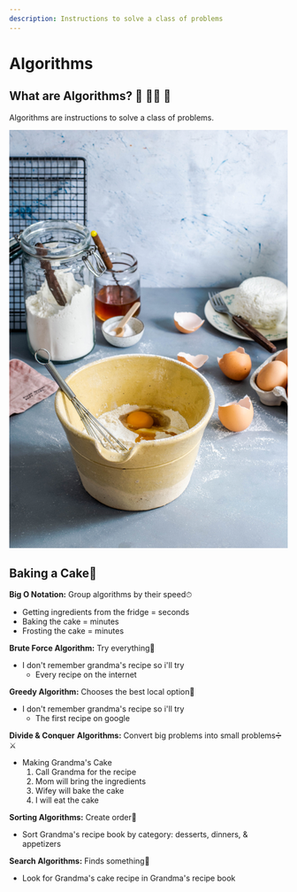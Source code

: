 ```yaml
---
description: Instructions to solve a class of problems
---
```


# Algorithms

## What are Algorithms? 🥬 🍅🔪 🥗 

Algorithms are instructions to solve a class of problems. 

![Recipe \(Algorithm\) for Baking Cookies](../.gitbook/assets/monika-grabkowska-neu4t59mtcy-unsplash.jpg)

## Baking a Cake​🍰

**Big O Notation:**  Group algorithms by their speed⏱

* Getting ingredients from the fridge = seconds
* Baking the cake = minutes
* Frosting the cake = minutes

**Brute Force Algorithm:** Try everything🦍

* I don't remember grandma's recipe so i'll try
  * Every recipe on the internet 

**Greedy Algorithm:** Chooses the best local option🤑

* I don't remember grandma's recipe so i'll try
  * The first recipe on google

**Divide & Conquer** **Algorithms:** Convert big problems into small problems➗ ⚔ 

* Making Grandma's Cake
  1. Call Grandma for the recipe
  2. Mom will bring the ingredients
  3. Wifey will bake the cake
  4. I will eat the cake

**Sorting Algorithms:** Create order🌈

* Sort Grandma's recipe book by category: desserts, dinners, & appetizers 

**Search Algorithms:** Finds something‌🧐

* Look for Grandma's cake recipe in Grandma's recipe book 

